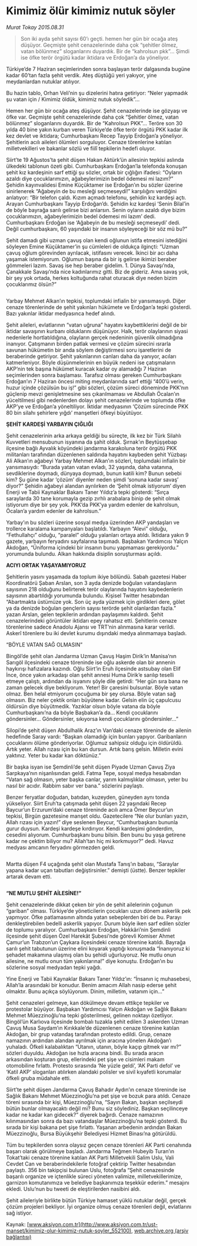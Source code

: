 # Kimimiz ölür kimimiz nutuk söyler

*Murat Tokay 2015.08.31*

<div class="pNewsDetailMainContent" itemprop="articleBody">
 <blockquote>
  <p>
   Son iki ayda şehit sayısı 60’ı geçti. hemen her gün bir ocağa ateş düşüyor. Geçmişte şehit cenazelerinde daha çok “şehitler ölmez, vatan bölünmez” sloganlarını duyardık. Bir de “kahrolsun pkk”… Şimdi ise öfke terör örgütü kadar iktidara ve Erdoğan’a da yöneliyor.
  </p>
 </blockquote>
 <p>
  Türkiye’de 7 Haziran seçimlerinden sonra başlayan terör dalgasında bugüne kadar 60’tan fazla şehit verdik. Ateş düştüğü yeri yakıyor, yine meydanlardan nutuklar atılıyor.
 </p>
 <p>
  Bu hazin tablo, Orhan Veli’nin şu dizelerini hatıra getiriyor: “Neler yapmadık şu vatan için / Kimimiz öldük, kimimiz nutuk söyledik”…
 </p>
 <p>
  Hemen her gün bir ocağa ateş düşüyor. Şehit cenazelerinde ise gözyaşı ve öfke var. Geçmişte şehit cenazelerinde daha çok “Şehitler ölmez, vatan bölünmez” sloganlarını duyardık. Bir de “Kahrolsun PKK”… Teröre son 30 yılda 40 bine yakın kurban veren Türkiye’de öfke terör örgütü PKK kadar ilk kez devlet ve iktidara; Cumhurbaşkanı Recep Tayyip Erdoğan’a yöneliyor. Şehitlerin acılı aileleri ölümleri sorguluyor. Cenaze törenlerine katılan milletvekilleri ve bakanlar sözlü ve fiilî tepkilerin hedefi oluyor.
 </p>
 <p>
  Siirt’te 19 Ağustos’ta şehit düşen Hakan Aktürk’ün ailesinin tepkisi aslında ülkedeki tablonun özeti gibi. Cumhurbaşkanı Erdoğan’la telefonda konuşan şehit kız kardeşinin sarf ettiği şu sözler, ortak bir çığlığın ifadesi: “Oyların azaldı diye çocuklarımızın, ağabeylerimizin bedel ödemesi mi lazım?” Şehidin kayınvalidesi Emine Küçüktamer ise Erdoğan’ın bu sözler üzerine sinirlenerek “Ağabeyin de bu mesleği seçmeseydi!” karşılığını verdiğini anlatıyor: “Bir telefon çaldı. Kızım açmadı telefonu, şehidin kız kardeşi açtı. Arayan Cumhurbaşkanı Tayyip Erdoğan’dı. Şehidin kız kardeşi ‘Senin Bilal’in de böyle bayrağa sarılı gelirse bizi anlarsın. Senin oyların azaldı diye bizim çocuklarımızın, ağabeylerimizin bedel ödemesi mi lazım’ dedi. Cumhurbaşkanı Erdoğan ise ‘Ağabeyin de bu mesleği seçmeseydi’ dedi. Değil cumhurbaşkanı, 60 yaşındaki bir insanın söyleyeceği bir söz mü bu?”
 </p>
 <p>
  Şehit damadı gibi uzman çavuş olan kendi oğlunun istifa etmesini istediğini söyleyen Emine Küçüktamer’in şu cümleleri de oldukça ilginçti: “Uzman çavuş oğlum görevinden ayrılacak, istifasını verecek. İkinci bir acı daha yaşamak istemiyorum. Oğlumun başına da bir iş gelirse ikimizi beraber gömmeleri lazım. Savaş ise hep beraber gidelim. 1. Dünya Savaşı’nda, Çanakkale Savaşı’nda nice kadınlarımız gitti. Biz de gideriz. Ama savaş yok, bir şey yok ortada, herkes koltuğunda rahat oturacak diye neden bizim çocuklarımız ölsün?”
 </p>
 <p>
  <img alt="" src="http://web.archive.org/web/20150914153303im_/http://medya.aksiyon.com.tr//aksiyon/2015/08/31/571031.jpg "/>
 </p>
 <p>
  <span>
   <span>
    Yarbay Mehmet Alkan’ın tepkisi, toplumdaki infialin bir yansımasıydı. Diğer cenaze törenlerinde de şehit yakınları hükümete ve Erdoğan’a tepki gösterdi. Bazı yakınlar iktidar medyasınca hedef alındı.
   </span>
  </span>
 </p>
 <p>
  Şehit aileleri, evlatlarının “vatan uğruna” hayatını kaybettiklerini değil de bir iktidar savaşının kurbanı olduklarını düşünüyor. Halk, terör olaylarının siyasi nedenlerle hortlatıldığına, olayların gerçek nedeninin güvenlik olmadığına inanıyor. Çatışmanın birden patlak vermesi ve çözüm sürecini ısrarla savunan hükümetin bir anda söylem değiştirmesi soru işaretlerini de beraberinde getiriyor. Şehit yakınlarının canları daha da yanıyor, acıları katmerleniyor. Böyle düşünmelerinin en büyük nedeni ise çatışmaların AKP’nin tek başına hükümet kuracak kadar oy alamadığı 7 Haziran seçimlerinden sonra başlaması. Tarafsız olması gereken Cumhurbaşkanı Erdoğan’ın 7 Haziran öncesi miting meydanlarında sarf ettiği “400’ü verin, huzur içinde çözülsün bu iş!” gibi sözleri, çözüm süreci döneminde PKK’nın güçlenip mevzi genişletmesine ses çıkarılmaması ve Abdullah Öcalan’ın yüceltilmesi gibi nedenlerden dolayı şehit cenazelerinde ve toplumda öfke AKP’ye ve Erdoğan’a yöneltiliyor. İktidar medyasının ‘Çözüm sürecinde PKK 80 bin silahı şehirlere yığdı’ manşetleri öfkeyi büyütüyor.
 </p>
 <p>
  <strong>
   ŞEHİT KARDEŞİ YARBAYIN ÇIĞLIĞI
  </strong>
 </p>
 <p>
  Şehit cenazelerinin arka arkaya geldiği bu süreçte, ilk kez bir Türk Silahlı Kuvvetleri mensubunun isyanına da şahit olduk. Şırnak’ın Beytüşşebap ilçesine bağlı Ayvalık köyündeki jandarma karakoluna terör örgütü PKK militanları tarafından düzenlenen saldırıda hayatını kaybeden şehit Yüzbaşı Ali Alkan’ın ağabeyi Yarbay Mehmet Alkan’ın sözleri, toplumdaki infialin bir yansımasıydı: “Burada yatan vatan evladı, 32 yaşında, daha vatanına, sevdiklerine doymadı, dünyaya doymadı, bunun katili kim? Bunun sebebi kim? Şu güne kadar ‘çözüm’ diyenler neden şimdi ‘sonuna kadar savaş’ diyor?” Şehidin ağabeyi alandan ayrılırken de ‘Şehit olmak istiyorum’ diyen Enerji ve Tabii Kaynaklar Bakanı Taner Yıldız’a tepki gösterdi: “Sırça saraylarda 30 tane korumayla gezip zırhlı arabalara binip de şehit olmak istiyorum diye bir şey yok. PKK’da PKK’ya yardım edenler de kahrolsun, Öcalan’a yardım edenler de kahrolsun.”
 </p>
 <p>
  Yarbay’ın bu sözleri üzerine sosyal medya üzerinden AKP yandaşları ve trollerce karalama kampanyaları başlatıldı. Yarbayın “Alevi” olduğu, “Fethullahçı” olduğu, “paralel” olduğu yalanları ortaya atıldı. İktidara yakın 9 gazete, yarbayın feryadını sayfalarına taşımadı. Başbakan Yardımcısı Yalçın Akdoğan, “Üniforma içindeki bir insanın bunu yapmaması gerekiyordu.” yorumunda bulundu. Alkan hakkında disiplin soruşturması açıldı.
 </p>
 <p>
  <strong>
   ACIYI ORTAK YAŞAYAMIYORUZ
  </strong>
 </p>
 <p>
  Şehitlerin yasını yaşamada da toplum ikiye bölündü. Sabah gazetesi Haber Koordinatörü Şaban Arslan, son 3 ayda denizde boğulan vatandaşların sayısının 218 olduğunu belirterek terör olaylarında hayatını kaybedenlerin sayısının abartıldığı yorumunda bulundu. Kişisel Twitter hesabından “Abartmakta üstümüze yok. Son üç ayda yüzmek için girdikleri dere, gölet ya da denizde boğulan gençlerin sayısı terörde şehit olanlardan fazla.” yazan Arslan, gelen tepkilerin ardından paylaşımını kaldırdı. Şehit cenazelerindeki görüntüler iktidarı epey rahatsız etti. Şehitlerin cenaze törenlerine sadece Anadolu Ajansı ve TRT’nin alınmasına karar verildi. Askerî törenlere bu iki devlet kurumu dışındaki medya alınmamaya başladı.
 </p>
 <p>
  “BÖYLE VATAN SAĞ OLMASIN”
 </p>
 <p>
  Bingöl’de şehit olan Jandarma Uzman Çavuş Haşim Dirik’in Manisa’nın Sarıgöl ilçesindeki cenaze töreninde ise oğlu askerde olan bir annenin haykırışı hafızalara kazındı. Oğlu Siirt’in Eruh ilçesinde astsubay olan Elif İnce, önce yakın arkadaşı olan şehit annesi Huma Dirik’e sarılıp teselli etmeye çalıştı, ardından da isyanını şöyle dile getirdi: “Her gün sıra bana ne zaman gelecek diye bekliyorum. Yeter! Bir çaresini bulsunlar. Böyle vatan olmaz. Ben helal etmiyorum çocuğuma bir şey olursa. Böyle vatan sağ olmasın. Biz neler çektik onları büyütene kadar. Gelsin elin üç çapulcusu öldürsün diye büyütmedik. Yazıklar olsun böyle vatana da böyle Cumhurbaşkanı’na da böyle Başbakan’a da… Kendi çocuklarını göndersinler… Göndersinler, sıkıyorsa kendi çocuklarını göndersinler…”
 </p>
 <p>
  Silopi’de şehit düşen Abdulhalik Araz’ın Van’daki cenaze töreninde de ailenin hedefinde Saray vardı: “Başkan olamadığı için bunları yapıyor. Garibanların çocuklarını ölüme gönderiyorlar. Oğlumuz sahipsiz olduğu için öldürüldü. Artık yeter. Allah rızası için bu kan dursun. Artık barış gelsin. Milletin evini yaktınız. Yeter bu kadar kan döktünüz.”
 </p>
 <p>
  Bir başka isyan ise Şemdinli’de şehit düşen Piyade Uzman Çavuş Ziya Sarpkaya’nın nişanlısından geldi. Fatma Tepe, sosyal medya hesabından “Vatan sağ olmasın, yeter başka canlar, yarım kalmışlıklar olmasın, yeter bu nasıl bir acıdır. Rabbim sabır ver bana.” sözlerini paylaştı.
 </p>
 <p>
  Benzer feryatlar doğudan, batıdan, kuzeyden, güneyden aynı tonda yükseliyor. Siirt Eruh’ta çatışmada şehit düşen 22 yaşındaki Recep Baycur’un Erzurum’daki cenaze töreninde acılı amca Ömer Beycur’un tepkisi, Birgün gazetesine manşet oldu. Gazetecilere “Ne olur bunları yazın, Allah rızası için yazın!” diye seslenen Beycur, “Cumhurbaşkanı bununla gurur duysun. Kardeşi kardeşe kırdırıyor. Kendi kardeşimi gönderdim, cesedini alıyorum. Cumhurbaşkanı bunu bilsin. Ben bunu bu yaşa getirene kadar ne çektim biliyor mu? Allah’tan hiç mi korkmuyor?” dedi. Havuz medyası amcanın feryadını görmezden geldi.
 </p>
 <p>
  <img alt="" src="http://web.archive.org/web/20150914153303im_/http://medya.aksiyon.com.tr//aksiyon/2015/08/31/571032.jpg "/>
 </p>
 <p>
  <span>
   <span>
    Martta düşen F4 uçağında şehit olan Mustafa Tanış’ın babası, “Saraylar yapana kadar uçan tabutları değiştirsinler.” demişti (üstte). Benzer tepkiler artarak devam etti.
   </span>
  </span>
 </p>
 <p>
  <img alt="" src="http://web.archive.org/web/20150914153303im_/http://medya.aksiyon.com.tr//aksiyon/2015/08/31/571033.jpg "/>
 </p>
 <p>
  <strong>
   “NE MUTLU ŞEHİT AİLESİNE!”
  </strong>
 </p>
 <p>
  Şehit cenazelerinde dikkat çeken bir yön de şehit ailelerinin çoğunun “gariban” olması. Türkiye’de yöneticilerin çocukları uzun dönem askerlik pek yapmıyor. Öfke patlamasının altında yatan sebeplerden biri de bu. Parayı denkleştirebilen bedelli askerlik yapıyor. Durum böyle iken sarf edilen sözler de toplumu yaralıyor. Cumhurbaşkanı Erdoğan, Hakkâri’nin Şemdinli ilçesinde şehit düşen Özel Harekât Şubesi’nde görevli Komiser Ahmet Çamur’un Trabzon’un Çaykara ilçesindeki cenaze törenine katıldı. Bayrağa sarılı şehit tabutunun üzerine elini koyarak yaptığı konuşmada “İnanıyoruz ki şehadet makamına ulaşmış olan bu şehidi uğurluyoruz. Ne mutlu onun ailesine, ne mutlu onun tüm yakınlarına!” diye konuştu. Erdoğan’ın bu sözlerine sosyal medyadan tepki yağdı.
 </p>
 <p>
  Yine Enerji ve Tabii Kaynaklar Bakanı Taner Yıldız’ın: “İnsanın iç muhasebesi, Allah’la arasındaki bir konudur. Benim amacım Allah nasip ederse şehit olmaktır. Bunu açıkça söylüyorum. Dinim, milletim, vatanım için…”
 </p>
 <p>
  Şehit cenazeleri gelmeye, kan dökülmeye devam ettikçe tepkiler ve protestolar büyüyor. Başbakan Yardımcısı Yalçın Akdoğan ve Sağlık Bakanı Mehmet Müezzinoğlu’na tepki gösterilmesi, gelinen noktayı özetliyor. Bingöl’ün Karlıova ilçesinde bombalı tuzakla şehit edilen 3 askerden Uzman Çavuş Musa Saydam’ın Kırıkkale’de düzenlenen cenaze törenine katılan Akdoğan, bir grup vatandaş tarafından protesto edildi. Grup, cenaze namazının ardından alandan ayrılmak için aracına yönelen Akdoğan’ı yuhaladı. Öfkeli kalabalıktan “Utanın, utanın, böyle kaçıp gitmek var mı?” sözleri duyuldu. Akdoğan ise hızla aracına bindi. Bu sırada aracın arkasından koşturan grup, ellerindeki pet şişe ve cisimleri makam otomobiline fırlattı. Protesto sırasında ‘Ne yüzle geldi’, ‘AK Parti defol’ ve ‘Katil AKP’ sloganları atılırken alandaki polisler ve sivil kıyafetli korumalar öfkeli gruba müdahale etti.
 </p>
 <p>
  Siirt’te şehit düşen Jandarma Çavuş Bahadır Aydın’ın cenaze töreninde ise Sağlık Bakanı Mehmet Müezzinoğlu’na pet şişe ve bozuk para atıldı. Cenaze töreni sırasında bir kişi, Müezzinoğlu’na, “Sayın Bakan, başkan seçilseydi bütün bunlar olmayacaktı değil mi? Bunu siz söylediniz. Başkan seçilinceye kadar ne kadar kan gidecek?” diyerek bağırdı. Cenaze namazının kılınmasından sonra da bazı vatandaşlar Müezzinoğlu’na tepki gösterdi. Bu sırada bir kişi bakana pet şişe fırlattı. Yaşanan arbedenin ardından Bakan Müezzinoğlu, Bursa Büyükşehir Belediyesi Hizmet Binası’na götürüldü.
 </p>
 <p>
  Tüm bu tepkilerden sonra olaysız geçen cenaze törenleri AK Parti cenahında başarı olarak görülmeye başladı. Jandarma Teğmen Hubeyib Turan’ın Tokat’taki cenaze törenine katılan AK Parti Milletvekili Salim Uslu, Vali Cevdet Can ve beraberindekilerle fotoğraf çektirip Twitter hesabından paylaştı. 356 bin takipçisi bulunan Uslu, fotoğrafa “Şehit cenazesinde başarılı organize ve içtenlikle süreci yöneten valimize, milletvekillerimize, garnizon komutanımıza ve belediye başkanımıza teşekkür ederim.” mesajını ekledi. Uslu’nun bu tweeti de eleştirilerden nasibini aldı.
 </p>
 <p>
  Şehit aileleriyle birlikte bütün Türkiye hamaset yüklü nutuklar değil, gerçek çözüm projeleri bekliyor. İyi organize olmuş cenaze törenleri değil, evlatlarını sağ istiyor.
 </p>
</div>


Kaynak: [www.aksiyon.com.tr](http://www.aksiyon.com.tr/ust-manset/kimimiz-olur-kimimiz-nutuk-soyler_552100), [web.archive.org (arşiv bağlantısı)](http://web.archive.org/web/20150914153303/http://www.aksiyon.com.tr/ust-manset/kimimiz-olur-kimimiz-nutuk-soyler_552100)
